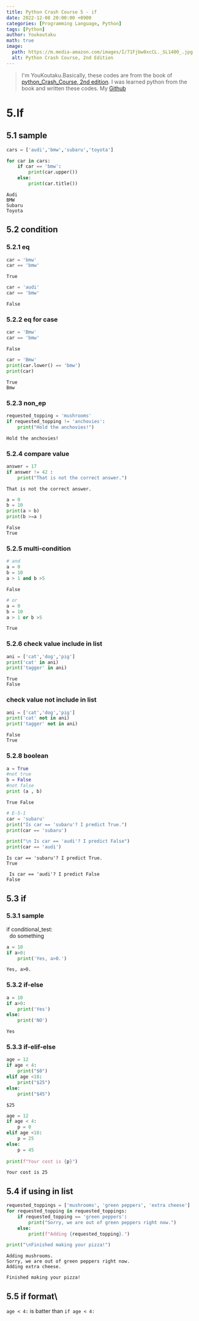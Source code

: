```yaml
---
title: Python Crash Course 5 - if
date: 2022-12-08 20:00:00 +0900
categories: [Programming Language, Python]
tags: [Python]
author: Youkoutaku
math: true
image:
  path: https://m.media-amazon.com/images/I/71Fjbw0xcCL._SL1400_.jpg
  alt: Python Crash Course, 2nd Edition
---
```


> I'm YouKoutaku.Basically,  these codes are from the book of [python_Crash_Course, 2nd edition](https://books.google.co.jp/books/about/Python_Crash_Course_2nd_Edition.html?id=w1v6DwAAQBAJ&redir_esc=y). I was learned python from the book and written these codes. My [Github](https://github.com/youkoutaku)

# 5.If
## 5.1 sample


```python
cars = ['audi','bmw','subaru','toyota']

for car in cars:
    if car == 'bmw':
        print(car.upper())
    else:
        print(car.title())

```

    Audi
    BMW
    Subaru
    Toyota
    

## 5.2 condition
### 5.2.1 eq


```python
car = 'bmw'
car == 'bmw'
```




    True




```python
car = 'audi'
car == 'bmw'
```




    False



### 5.2.2 eq for case


```python
car = 'Bmw'
car == 'bmw'
```




    False




```python
car = 'Bmw'
print(car.lower() == 'bmw')
print(car)
```

    True
    Bmw
    

### 5.2.3 non_ep


```python
requested_topping = 'mushrooms'
if requested_topping != 'anchovies':
    print("Hold the anchovies!")
```

    Hold the anchovies!
    

### 5.2.4 compare value


```python
answer = 17
if answer != 42 :
    print("That is not the correct answer.")
```

    That is not the correct answer.
    


```python
a = 0
b = 10
print(a > b)
print(b >=a )
```

    False
    True
    

### 5.2.5 multi-condition


```python
# and
a = 0
b = 10
a > 1 and b >5

```




    False




```python
# or
a = 0
b = 10
a > 1 or b >5
```




    True



### 5.2.6 check value include in list


```python
ani = ['cat','dog','pig']
print('cat' in ani)
print('tagger' in ani)
```

    True
    False
    

### check value not include in list


```python
ani = ['cat','dog','pig']
print('cat' not in ani)
print('tagger' not in ani)
```

    False
    True
    

### 5.2.8 boolean


```python
a = True
#not true
b = False
#not false
print (a , b)
```

    True False
    


```python
# E-5-1
car = 'subaru'
print("Is car == 'subaru'? I predict True.")
print(car == 'subaru')

print("\n Is car == 'audi'? I predict False")
print(car == 'audi')
```

    Is car == 'subaru'? I predict True.
    True
    
     Is car == 'audi'? I predict False
    False
    

## 5.3 if
### 5.3.1 sample
if conditional_test:  
&nbsp; do something


```python
a = 10
if a>0:
    print('Yes, a>0.')
```

    Yes, a>0.
    

### 5.3.2 if-else


```python
a = 10
if a>0:
    print('Yes')
else:
    print('NO')
```

    Yes
    

### 5.3.3 if-elif-else


```python
age = 12
if age < 4:
    print("$0")
elif age <18:
    print("$25")
else:
    print("$45")
```

    $25
    


```python
age = 12
if age < 4:
    p = 0
elif age <18:
    p = 25
else:
    p = 45
    
print(f"Your cost is {p}")
```

    Your cost is 25
    

## 5.4 if using in list


```python
requested_toppings = ['mushrooms', 'green peppers', 'extra cheese']
for requested_topping in requested_toppings:
    if requested_topping == 'green peppers': 
        print("Sorry, we are out of green peppers right now.") 
    else: 
        print(f"Adding {requested_topping}.") 

print("\nFinished making your pizza!")
```

    Adding mushrooms.
    Sorry, we are out of green peppers right now.
    Adding extra cheese.
    
    Finished making your pizza!
    

## 5.5 if format\
`age < 4:`
is batter than
`if age < 4:`
